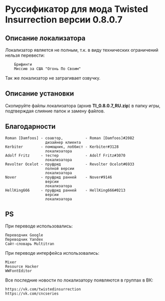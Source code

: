 # Руссификатор для мода Twisted Insurrection версии 0.8.0.7

## Описание локализатора
Локализатор является не полным, т.к. в виду технических ограничений нельзя перевести:
		
		Брифинги
		Миссию за США "Огонь По Своим"

Так же локализатор не затрагивает озвучку.

## Описание установки
Скопируйте файлы локализатора (архив **TI_0.8.0.7_RU.zip**) в папку игры, подтверждая слияние папок и замену файлов.

## Благодарности

	Roman [Damfoos] - соавтор,          - Roman [Damfoos]#2082
	                  дизайнер клиента
	Kerbiter        - помощник, лоббист - Kerbiter#3128
	                  локализатора
	Adolf Fritz     - тестер            - Adolf Fritz#3070
	                  локализатора
	Revolter Ocelot - пруфрид           - Revolter Ocelot#6933
	                  полной версии
	                  локализатора
	Nover           - пруфрид ранней    - Nover#9146
	                  версии 
	                  локализатора
	HellKing666     - пруфрид ранней    - HellKing666#0213
	                  версии 
	                  локализатора


## PS
При переводе использовались:

	Переводчик Google
	Переводчик Yandex
	Сайт-словарь Multitran

При переводе интерфейса использовались:

	Mixer
	Resource Hacker
	WWFontEditor

Все последние новости по локализатору появляются в группах в ВК:

	https://vk.com/twistedinsurrection
	https://vk.com/cncseries
